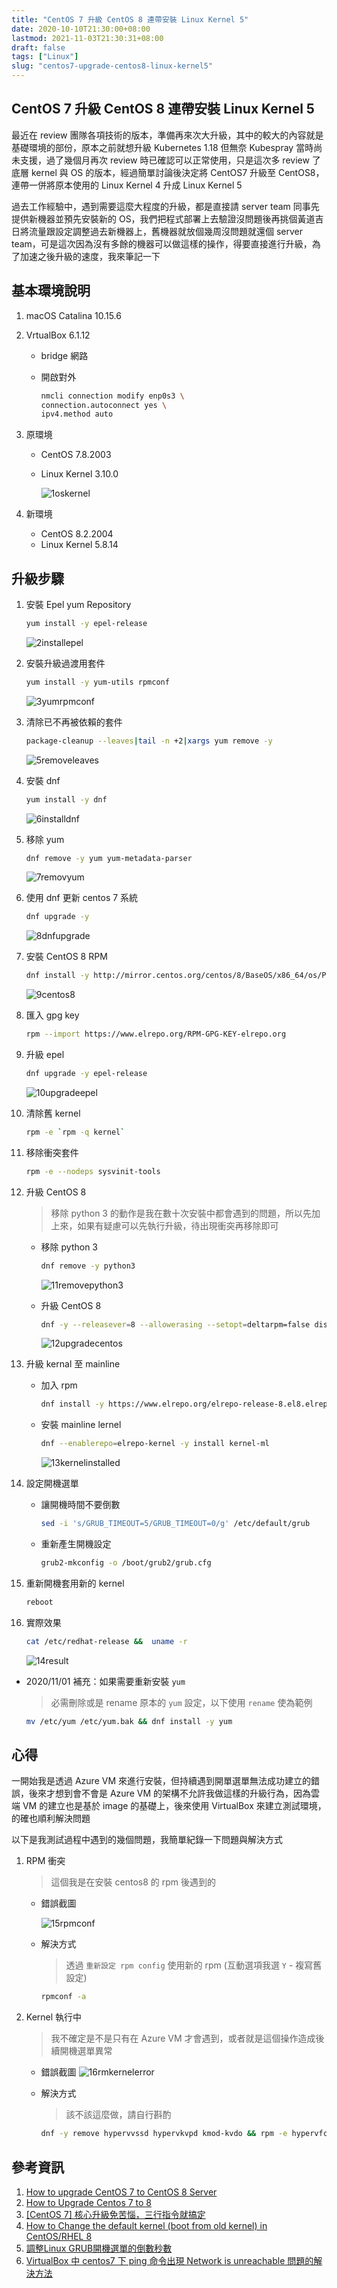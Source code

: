 ```yaml
---
title: "CentOS 7 升級 CentOS 8 連帶安裝 Linux Kernel 5"
date: 2020-10-10T21:30:00+08:00
lastmod: 2021-11-03T21:30:31+08:00
draft: false
tags: ["Linux"]
slug: "centos7-upgrade-centos8-linux-kernel5"
---
```


## CentOS 7 升級 CentOS 8 連帶安裝 Linux Kernel 5

最近在 review 團隊各項技術的版本，準備再來次大升級，其中的較大的內容就是基礎環境的部份，原本之前就想升級 Kubernetes 1.18 但無奈 Kubespray 當時尚未支援，過了幾個月再次 review 時已確認可以正常使用，只是這次多 review 了底層 kernel 與 OS 的版本，經過簡單討論後決定將 CentOS7 升級至 CentOS8，連帶一併將原本使用的 Linux Kernel 4 升成 Linux Kernel 5

過去工作經驗中，遇到需要這麼大程度的升級，都是直接請 server team 同事先提供新機器並預先安裝新的 OS，我們把程式部署上去驗證沒問題後再挑個黃道吉日將流量跟設定調整過去新機器上，舊機器就放個幾周沒問題就還個 server team，可是這次因為沒有多餘的機器可以做這樣的操作，得要直接進行升級，為了加速之後升級的速度，我來筆記一下

## 基本環境說明

1. macOS Catalina 10.15.6
2. VrtualBox 6.1.12

    - bridge 網路

    - 開啟對外

        ```bash
        nmcli connection modify enp0s3 \
        connection.autoconnect yes \
        ipv4.method auto
        ```

3. 原環境

    - CentOS 7.8.2003
    - Linux Kernel 3.10.0

        ![1oskernel](https://user-images.githubusercontent.com/3851540/95656343-67aaee80-0b40-11eb-9f55-df9819e957ca.png)

4. 新環境
    - CentOS 8.2.2004
    - Linux Kernel 5.8.14

## 升級步驟

1. 安裝 Epel yum Repository

    ```bash
    yum install -y epel-release
    ```

    ![2installepel](https://user-images.githubusercontent.com/3851540/95656344-6974b200-0b40-11eb-962f-b684b8795198.png)

2. 安裝升級過渡用套件

    ```bash
    yum install -y yum-utils rpmconf
    ```

    ![3yumrpmconf](https://user-images.githubusercontent.com/3851540/95656346-6aa5df00-0b40-11eb-8dff-0405c5a7da5f.png)

3. 清除已不再被依賴的套件

    ```bash
    package-cleanup --leaves|tail -n +2|xargs yum remove -y
    ```

    ![5removeleaves](https://user-images.githubusercontent.com/3851540/95656348-6b3e7580-0b40-11eb-9d69-e914cd6deadf.png)

4. 安裝 dnf

    ```bash
    yum install -y dnf
    ```

    ![6installdnf](https://user-images.githubusercontent.com/3851540/95656349-6bd70c00-0b40-11eb-8877-3dd853299f08.png)

5. 移除 yum

    ```bash
    dnf remove -y yum yum-metadata-parser
    ```

    ![7removyum](https://user-images.githubusercontent.com/3851540/95656350-6bd70c00-0b40-11eb-9986-a1bfa18c63f6.png)

6. 使用 dnf 更新 centos 7 系統

    ```bash
    dnf upgrade -y
    ```

    ![8dnfupgrade](https://user-images.githubusercontent.com/3851540/95656351-6c6fa280-0b40-11eb-8436-35d1d52016f4.png)

7. 安裝 CentOS 8 RPM

    ```bash
    dnf install -y http://mirror.centos.org/centos/8/BaseOS/x86_64/os/Packages/centos-repos-8.2-2.2004.0.1.el8.x86_64.rpm http://mirror.centos.org/centos/8/BaseOS/x86_64/os/Packages/centos-release-8.2-2.2004.0.1.el8.x86_64.rpm http://mirror.centos.org/centos/8/BaseOS/x86_64/os/Packages/centos-gpg-keys-8.2-2.2004.0.1.el8.noarch.rpm
    ```

    ![9centos8](https://user-images.githubusercontent.com/3851540/95656352-6d083900-0b40-11eb-8298-8effaa245d19.png)

8. 匯入 gpg key

    ```bash
    rpm --import https://www.elrepo.org/RPM-GPG-KEY-elrepo.org
    ```

9. 升級 epel

    ```bash
    dnf upgrade -y epel-release
    ```

    ![10upgradeepel](https://user-images.githubusercontent.com/3851540/95656353-6da0cf80-0b40-11eb-94da-0e43fa104a46.png)

10. 清除舊 kernel

    ```bash
    rpm -e `rpm -q kernel`
    ```

11. 移除衝突套件

    ```bash
    rpm -e --nodeps sysvinit-tools
    ```

12. 升級 CentOS 8

    > 移除 python 3 的動作是我在數十次安裝中都會遇到的問題，所以先加上來，如果有疑慮可以先執行升級，待出現衝突再移除即可

    - 移除 python 3

        ```bash
        dnf remove -y python3
        ```

        ![11removepython3](https://user-images.githubusercontent.com/3851540/95656354-6da0cf80-0b40-11eb-9677-037f2f081dbe.png)

    - 升級 CentOS 8

        ```bash
        dnf -y --releasever=8 --allowerasing --setopt=deltarpm=false distro-sync
        ```

        ![12upgradecentos](https://user-images.githubusercontent.com/3851540/95656355-6e396600-0b40-11eb-9837-06f4a98674bd.png)

13. 升級 kernal 至 mainline

    - 加入  rpm

        ```bash
        dnf install -y https://www.elrepo.org/elrepo-release-8.el8.elrepo.noarch.rpm
        ```

    - 安裝 mainline lernel

        ```bash
        dnf --enablerepo=elrepo-kernel -y install kernel-ml
        ```

        ![13kernelinstalled](https://user-images.githubusercontent.com/3851540/95656356-6ed1fc80-0b40-11eb-80a6-7993052cffbc.png)

14. 設定開機選單

    - 讓開機時間不要倒數

        ```bash
        sed -i 's/GRUB_TIMEOUT=5/GRUB_TIMEOUT=0/g' /etc/default/grub
        ```

    - 重新產生開機設定

        ```bash
        grub2-mkconfig -o /boot/grub2/grub.cfg
        ```

15. 重新開機套用新的 kernel

    ```bash
    reboot
    ```

16. 實際效果

    ```bash
    cat /etc/redhat-release &&  uname -r
    ```

    ![14result](https://user-images.githubusercontent.com/3851540/95656357-6f6a9300-0b40-11eb-9480-3a3184b2ae5d.png)

- 2020/11/01 補充：如果需要重新安裝 `yum`

    > 必需刪除或是 rename 原本的 `yum` 設定，以下使用 `rename` 使為範例

    ```bash
    mv /etc/yum /etc/yum.bak && dnf install -y yum
    ```

## 心得

一開始我是透過 Azure VM 來進行安裝，但持續遇到開單選單無法成功建立的錯誤，後來才想到會不會是 Azure VM 的架構不允許我做這樣的升級行為，因為雲端 VM 的建立也是基於 image 的基礎上，後來使用 VirtualBox 來建立測試環境，的確也順利解決問題

以下是我測試過程中遇到的幾個問題，我簡單紀錄一下問題與解決方式

1. RPM 衝突

    > 這個我是在安裝 centos8 的 rpm 後遇到的

    - 錯誤截圖

        ![15rpmconf](https://user-images.githubusercontent.com/3851540/95656359-70032980-0b40-11eb-98b6-fbb5cb8304ac.png)

    - 解決方式

        > 透過 `重新設定 rpm config` 使用新的 rpm (互動選項我選 `Y` - 複寫舊設定)

        ```bash
        rpmconf -a
        ```

2. Kernel 執行中

    > 我不確定是不是只有在 Azure VM 才會遇到，或者就是這個操作造成後續開機選單異常

    - 錯誤截圖
        ![16rmkernelerror](https://user-images.githubusercontent.com/3851540/95656360-709bc000-0b40-11eb-93e3-bf219de4817c.png)
    - 解決方式

        > 該不該這麼做，請自行斟酌

        ```bash
        dnf -y remove hypervvssd hypervkvpd kmod-kvdo && rpm -e hypervfcopyd
        ```

## 參考資訊

1. [How to upgrade CentOS 7 to CentOS 8 Server](https://www.centlinux.com/2020/01/how-to-upgrade-centos-7-to-8-server.html)
2. [How to Upgrade Centos 7 to 8](https://www.howtoforge.com/how-to-upgrade-centos-7-core-to-8/)
3. [[CentOS 7] 核心升級免苦惱，三行指令就搞定](http://blog.itist.tw/2016/03/how-to-upgrade-newest-kernel-on-centos-7.html)
4. [How to Change the default kernel (boot from old kernel) in CentOS/RHEL 8](https://www.thegeekdiary.com/how-to-change-the-default-kernel-boot-from-old-kernel-in-centos-rhel-8/)
5. [調整Linux GRUB開機選單的倒數秒數](http://slashview.com/archive2019/20190524.html)
6. [VirtualBox 中 centos7 下 ping 命令出現 Network is unreachable 問題的解決方法](https://codertw.com/%E7%A8%8B%E5%BC%8F%E8%AA%9E%E8%A8%80/481447/)
